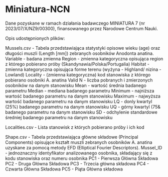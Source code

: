 # Miniatura-NCN
Dane pozyskane w ramach działania badawczego MINIATURA 7 (nr 2023/07/X/NZ9/00300), finansowanego przez Narodowe Centrum Nauki.

Opis udostępnionych plików:

Mussels.csv - Tabela przedstawiająca statystyki opisowe wieku (age) oraz długości muszli (Length [mm]) zebranych osobników Anodonta anatina.
    Variable - badana zmienna
    Region - zmienna kategoryczna opisująca region z którego pobierano próby (Skandynawia/Polska/Portugalia)
    Habitat - zmienna kategoryczna opisująca forme terenu (wyżyna - Highland/ nizina - Lowland)
    Locality - (zmienna kategoryczna) kod stanowiska z którego pobierano osobniki A. anatina
    Valid N - liczba pobranych i zmierzonych osobników na danym stanowisku
    Mean - wartość średnia badanego parametru
    Median - mediana badanego parametru
    Minimum - najniższa wartość badanego parametru na danym stanowisku
    Maximum - najwyższa wartość badanego parametru na danym stanowisku
    LQ - donly kwartyl (25%) badanego parametru na danym stanowisku
    UQ - górny kwartyl (75& badanego parametru na danym stanowisku
    SD - odchylenie standardowe średniej badanego parametru na danym stanowisku

Localities.csv - Lista stanowisk z których pobierano próby i ich kod

Shape.csv - Tabela przedstawiająca główne składowe (Principal Components) opisujące kształt muszli zebranych osobników A. anatina uzyskane za pomocą metody EFD (Elliptical Fourier Descriptors).
    Mussel_ID - jednoznaczny identyfikator analizowanego osobnika, składający się z kodu stanowiska oraz numeru osobnika
    PC1 - Pierwsza Główna Składowa
    PC2 - Druga Główna Składowa
    PC3 - Trzecia główna składowa
    PC4 - Czwarta Główna Składowa
    PC5 - Piąta Główna składowa
